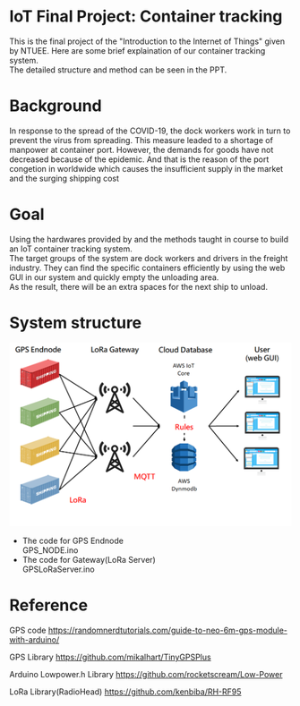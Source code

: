 # IoT Final Project: Container tracking
This is the final project of the "Introduction to the Internet of Things" given by NTUEE.
Here are some brief explaination of our container tracking system.  
The detailed structure and method can be seen in the PPT.

# Background
In response to the spread of the COVID-19, the dock workers work in turn to prevent the virus from spreading. This measure leaded to a shortage of manpower at container port. However, the demands for goods have not decreased because of the epidemic. And that is the reason of the port congetion in worldwide which causes the insufficient supply in the market and the surging shipping cost

# Goal
Using the hardwares provided by and the methods taught in course to build an IoT container tracking system.  
The target groups of the system are dock workers and drivers in the freight industry. They can find the specific containers efficiently by using the web GUI in our system and quickly empty the unloading area.  
As the result, there will be an extra spaces for the next ship to unload. 

# System structure
![image](https://github.com/r09631003/container_tracking/blob/main/system_structure.png)

- The code for GPS Endnode  
GPS_NODE.ino
- The code for Gateway(LoRa Server)  
GPSLoRaServer.ino 

# Reference
GPS code
https://randomnerdtutorials.com/guide-to-neo-6m-gps-module-with-arduino/

GPS Library
https://github.com/mikalhart/TinyGPSPlus

Arduino Lowpower.h Library
https://github.com/rocketscream/Low-Power

LoRa Library(RadioHead)
https://github.com/kenbiba/RH-RF95
